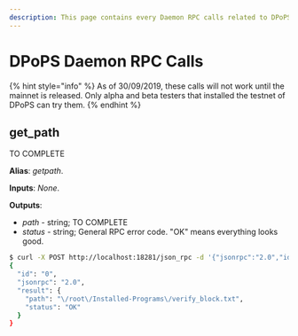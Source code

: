 ```yaml
---
description: This page contains every Daemon RPC calls related to DPoPS functions.
---
```


# DPoPS Daemon RPC Calls

{% hint style="info" %}
As of 30/09/2019, these calls will not work until the mainnet is released. Only alpha and beta testers that installed the testnet of DPoPS can try them.
{% endhint %}

## get\_path

TO COMPLETE

**Alias**: _getpath_.

**Inputs**: _None_.

**Outputs**:

* _path_ - string; TO COMPLETE
* _status_ - string; General RPC error code. "OK" means everything looks good.

```bash
$ curl -X POST http://localhost:18281/json_rpc -d '{"jsonrpc":"2.0","id":"0","method":"get_path"}' -H 'Content-Type: application/json'
{
  "id": "0",
  "jsonrpc": "2.0",
  "result": {
    "path": "\/root\/Installed-Programs\/verify_block.txt",
    "status": "OK"
  }
}
```

